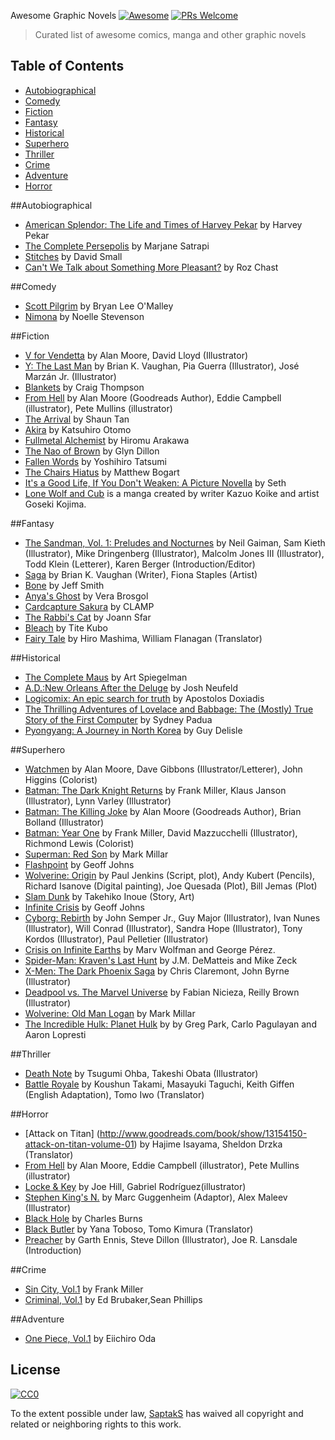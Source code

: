 ﻿Awesome Graphic Novels [![Awesome](https://cdn.rawgit.com/sindresorhus/awesome/d7305f38d29fed78fa85652e3a63e154dd8e8829/media/badge.svg)](https://github.com/sindresorhus/awesome) [![PRs Welcome](https://img.shields.io/badge/PRs-welcome-brightgreen.svg?style=flat-square)](http://makeapullrequest.com)
> Curated list of awesome comics, manga and other graphic novels

Table of Contents
-----------------

* [Autobiographical](#autobiographical)
* [Comedy](#comedy)
* [Fiction](#fiction)
* [Fantasy](#fantasy)
* [Historical](#historical)
* [Superhero](#superhero)
* [Thriller](#thriller)
* [Crime](#crime)
* [Adventure](#adventure)
* [Horror](#horror)

##Autobiographical
* [American Splendor: The Life and Times of Harvey Pekar](http://www.goodreads.com/book/show/43559.American_Splendor) by Harvey Pekar
* [The Complete Persepolis](https://www.goodreads.com/book/show/991197.The_Complete_Persepolis) by Marjane Satrapi
* [Stitches](https://www.goodreads.com/book/show/6407014-stitches) by David Small
* [Can't We Talk about Something More Pleasant?](http://www.goodreads.com/book/show/18594409-can-t-we-talk-about-something-more-pleasant) by Roz Chast

##Comedy
* [Scott Pilgrim](https://www.goodreads.com/series/40623) by Bryan Lee O'Malley
* [Nimona](https://www.goodreads.com/book/show/19351043-nimona) by Noelle Stevenson

##Fiction
* [V for Vendetta](https://www.goodreads.com/book/show/5805.V_for_Vendetta) by Alan Moore, David Lloyd (Illustrator)
* [Y: The Last Man](https://www.goodreads.com/book/show/156534.Y) by Brian K. Vaughan, Pia Guerra (Illustrator), José Marzán Jr. (Illustrator)
* [Blankets](https://www.goodreads.com/book/show/25179.Blankets) by Craig Thompson
* [From Hell](https://www.goodreads.com/book/show/23529.From_Hell) by Alan Moore (Goodreads Author), Eddie Campbell (illustrator), Pete Mullins (illustrator)
* [The Arrival](https://www.goodreads.com/book/show/920607.The_Arrival) by Shaun Tan
* [Akira](https://www.goodreads.com/book/show/93371.Akira_Vol_1) by Katsuhiro Otomo
* [Fullmetal Alchemist](https://www.goodreads.com/book/show/870.Fullmetal_Alchemist_Vol_1) by Hiromu Arakawa
* [The Nao of Brown](https://www.goodreads.com/book/show/13594590-the-nao-of-brown) by Glyn Dillon
* [Fallen Words](https://www.goodreads.com/book/show/13034896-fallen-words) by Yoshihiro Tatsumi
* [The Chairs Hiatus](https://www.goodreads.com/book/show/14408138-the-chairs-hiatus) by Matthew Bogart
* [It's a Good Life, If You Don't Weaken: A Picture Novella](https://www.goodreads.com/book/show/86142.It_s_a_Good_Life_If_You_Don_t_Weaken) by Seth
* [Lone Wolf and Cub](https://www.goodreads.com/series/49917-lone-wolf-and-cub) is a manga created by writer Kazuo Koike and artist Goseki Kojima.

##Fantasy
* [The Sandman, Vol. 1: Preludes and Nocturnes](https://www.goodreads.com/book/show/23754.The_Sandman_Vol_1) by Neil Gaiman, Sam Kieth (Illustrator), Mike Dringenberg (Illustrator), Malcolm Jones III (Illustrator), Todd Klein (Letterer), Karen Berger (Introduction/Editor)
* [Saga](https://www.goodreads.com/book/show/15704307-saga-volume-1) by Brian K. Vaughan (Writer), Fiona Staples (Artist)
* [Bone](https://www.goodreads.com/book/show/92143.Bone) by Jeff Smith
* [Anya's Ghost](https://www.goodreads.com/book/show/9615347-anya-s-ghost) by Vera Brosgol
* [Cardcapture Sakura](https://www.goodreads.com/book/show/229145.Cardcaptor_Sakura_Vol_1) by CLAMP
* [The Rabbi's Cat](https://www.goodreads.com/book/show/82882.The_Rabbi_s_Cat) by Joann Sfar
* [Bleach](https://www.goodreads.com/book/show/2880.Bleach_Volume_01) by Tite Kubo
* [Fairy Tale](https://www.goodreads.com/book/show/2454986.Fairy_Tail_Vol_01) by Hiro Mashima, William Flanagan (Translator) 

##Historical
* [The Complete Maus](https://www.goodreads.com/book/show/15195.The_Complete_Maus) by Art Spiegelman
* [A.D.:New Orleans After the Deluge](http://www.goodreads.com/book/show/6398040-a-d) by Josh Neufeld
* [Logicomix: An epic search for truth](https://www.goodreads.com/book/show/6493321-logicomix) by Apostolos Doxiadis
* [The Thrilling Adventures of Lovelace and Babbage: The (Mostly) True Story of the First Computer](https://www.goodreads.com/book/show/22822839-the-thrilling-adventures-of-lovelace-and-babbage) by Sydney Padua
* [Pyongyang: A Journey in North Korea](https://www.goodreads.com/book/show/80834.Pyongyang) by Guy Delisle

##Superhero
* [Watchmen](https://www.goodreads.com/book/show/472331.Watchmen) by Alan Moore, Dave Gibbons (Illustrator/Letterer), John Higgins (Colorist)
* [Batman: The Dark Knight Returns](https://www.goodreads.com/book/show/59960.Batman) by Frank Miller, Klaus Janson (Illustrator), Lynn Varley (Illustrator)
* [Batman: The Killing Joke](https://www.goodreads.com/book/show/96358.Batman) by Alan Moore (Goodreads Author), Brian Bolland (Illustrator)
* [Batman: Year One](https://www.goodreads.com/book/show/59980.Batman) by Frank Miller, David Mazzucchelli (Illustrator), Richmond Lewis (Colorist)
* [Superman: Red Son](https://www.goodreads.com/book/show/154798.Superman) by Mark Millar
* [Flashpoint](https://www.goodreads.com/book/show/11501608-flashpoint) by Geoff Johns
* [Wolverine: Origin](https://www.goodreads.com/book/show/22469.Wolverine) by Paul Jenkins (Script, plot), Andy Kubert (Pencils), Richard Isanove (Digital painting), Joe Quesada (Plot), Bill Jemas (Plot)
* [Slam Dunk](https://myanimelist.net/manga/51/Slam_Dunk) by Takehiko Inoue (Story, Art)
* [Infinite Crisis](https://www.goodreads.com/book/show/66483.Infinite_Crisis) by Geoff Johns
* [Cyborg: Rebirth](https://www.goodreads.com/book/show/31850480-cyborg) by John Semper Jr., Guy Major (Illustrator), Ivan Nunes (Illustrator), Will Conrad (Illustrator), Sandra Hope (Illustrator), Tony Kordos (Illustrator), Paul Pelletier (Illustrator)
* [Crisis on Infinite Earths](https://www.goodreads.com/book/show/194480.Crisis_on_Infinite_Earths) by Marv Wolfman and George Pérez.
* [Spider-Man: Kraven's Last Hunt](https://www.goodreads.com/book/show/672235.Spider_Man) by  J.M. DeMatteis and Mike Zeck
* [X-Men: The Dark Phoenix Saga](https://www.goodreads.com/book/show/103111.X_Men) by Chris Claremont, John Byrne (Illustrator)
* [Deadpool vs. The Marvel Universe](https://www.goodreads.com/book/show/22066987-deadpool-vs-the-marvel-universe) by Fabian Nicieza, Reilly Brown (Illustrator) 
* [Wolverine: Old Man Logan](https://www.goodreads.com/book/show/6238080-wolverine) by Mark Millar
* [The Incredible Hulk: Planet Hulk](https://www.goodreads.com/book/show/630621.The_Incredible_Hulk) by by Greg Park, Carlo Pagulayan and Aaron Lopresti

##Thriller
* [Death Note](https://www.goodreads.com/book/show/13615.Death_Note_Vol_1) by Tsugumi Ohba, Takeshi Obata (Illustrator)
* [Battle Royale](https://www.goodreads.com/book/show/57893.Battle_Royale_Vol_01) by Koushun Takami, Masayuki Taguchi, Keith Giffen (English Adaptation), Tomo Iwo (Translator)


##Horror
* [Attack on Titan] (http://www.goodreads.com/book/show/13154150-attack-on-titan-volume-01) by Hajime Isayama, Sheldon Drzka (Translator)
* [From Hell](https://www.goodreads.com/book/show/23529.From_Hell) by Alan Moore, Eddie Campbell (illustrator), Pete Mullins (illustrator)
* [Locke & Key](http://www.goodreads.com/book/show/3217221-locke-key-vol-1) by Joe Hill,  Gabriel Rodríguez(illustrator)
* [Stephen King's N.](https://www.goodreads.com/book/show/7006562-stephen-king-s-n) by Marc Guggenheim (Adaptor), Alex Maleev (Illustrator)
* [Black Hole](https://www.goodreads.com/book/show/38333.Black_Hole) by Charles Burns
* [Black Butler](https://www.goodreads.com/book/show/6690979-black-butler-volume-01) by Yana Toboso, Tomo Kimura (Translator)
* [Preacher](https://www.goodreads.com/book/show/95431.Preacher_Volume_1) by Garth Ennis, Steve Dillon (Illustrator), Joe R. Lansdale (Introduction) 


##Crime
* [Sin City, Vol.1](https://www.goodreads.com/book/show/392297.Sin_City_Vol_1) by Frank Miller
* [Criminal, Vol.1](https://www.goodreads.com/book/show/106033.Criminal_Vol_1) by Ed Brubaker,Sean Phillips


##Adventure
* [One Piece, Vol.1](https://www.goodreads.com/book/show/1237398.One_Piece_Volume_01#) by Eiichiro Oda


## License

[![CC0](http://i.creativecommons.org/p/zero/1.0/88x31.png)](http://creativecommons.org/publicdomain/zero/1.0/)

To the extent possible under law, [SaptakS](http://saptaks.me) has waived all copyright and related or neighboring rights to this work.
